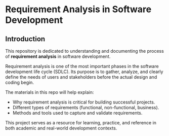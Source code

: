 # Requirement Analysis in Software Development

## Introduction
This repository is dedicated to understanding and documenting the process of **requirement analysis** in software development.  

Requirement analysis is one of the most important phases in the software development life cycle (SDLC). Its purpose is to gather, analyze, and clearly define the needs of users and stakeholders before the actual design and coding begin.  

The materials in this repo will help explain:
- Why requirement analysis is critical for building successful projects.  
- Different types of requirements (functional, non-functional, business).  
- Methods and tools used to capture and validate requirements.  

This project serves as a resource for learning, practice, and reference in both academic and real-world development contexts.

